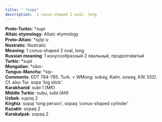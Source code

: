 ```yaml
---
title: " *supɨ"
description:  1 conus-shaped 2 oval, long
---
```


<strong>Proto-Turkic</strong>:  *supɨ<br>
<strong>Altaic etymology</strong>:  Altaic etymology<br>
<strong> Proto-Altaic</strong>:  *si̯ŏp`u<br>
<strong>Nostratic</strong>:  Nostratic<br>
<strong>Meaning</strong>:  1 conus-shaped 2 oval, long<br>
<strong>Russian meaning</strong>:  1 конусообразный 2 овальный, продолговатый<br>
<strong>Turkic</strong>:  *supɨ<br>
<strong>Mongolian</strong>:  *sibo-<br>
<strong>Tungus-Manchu</strong>:  *sip-<br>
<strong>Comments</strong>:  EDT 784-785. Turk. > WMong. subaɣ, Kalm. sowǝɣ, KW 332). Cf. also Tur. sopa 'big stick'.<br>
<strong>Karakhanid</strong>:  subɨ 1 (MK)<br>
<strong>Middle Turkic</strong>:  subu, subɨ (AH)<br>
<strong>Uzbek</strong>:  sụpɔq 2<br>
<strong>Kirghiz</strong>:  sopaj 'long person', sopaq 'conus-shaped cylinder'<br>
<strong>Kazakh</strong>:  sopaq 2<br>
<strong>Karakalpak</strong>:  sopaq 2<br>


